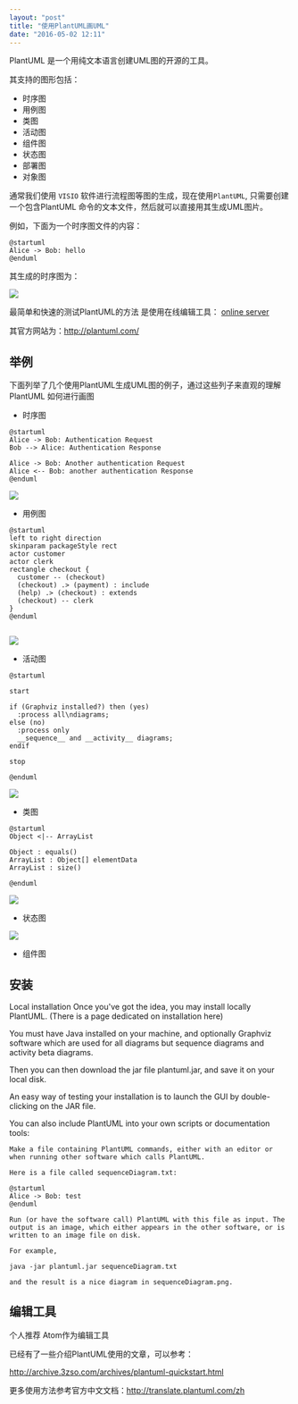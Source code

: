 ```yaml
---
layout: "post"
title: "使用PlantUML画UML"
date: "2016-05-02 12:11"
---
```


PlantUML 是一个用纯文本语言创建UML图的开源的工具。

其支持的图形包括：

* 时序图
* 用例图
* 类图
* 活动图
* 组件图
* 状态图
* 部署图
* 对象图

通常我们使用 ``VISIO`` 软件进行流程图等图的生成，现在使用``PlantUML``, 只需要创建一个包含PlantUML 命令的文本文件，然后就可以直接用其生成UML图片。

例如，下面为一个时序图文件的内容：
```
@startuml
Alice -> Bob: hello
@enduml
```

其生成的时序图为：

![](http://plantuml.com/plantuml/png/SyfFKj2rKt3CoKnELR1Io4ZDoSa70000)

最简单和快速的测试PlantUML的方法 是使用在线编辑工具：
[online server](http://plantuml.com/plantuml/uml/SyfFKj2rKt3CoKnELR1Io4ZDoSa70000)

其官方网站为：http://plantuml.com/

## 举例
下面列举了几个使用PlantUML生成UML图的例子，通过这些列子来直观的理解PlantUML 如何进行画图

* 时序图

```
@startuml
Alice -> Bob: Authentication Request
Bob --> Alice: Authentication Response

Alice -> Bob: Another authentication Request
Alice <-- Bob: another authentication Response
@enduml
```
![](http://plantuml.com/imgp/sequence.png)

* 用例图

```
@startuml
left to right direction
skinparam packageStyle rect
actor customer
actor clerk
rectangle checkout {
  customer -- (checkout)
  (checkout) .> (payment) : include
  (help) .> (checkout) : extends
  (checkout) -- clerk
}
@enduml


```
![](http://plantuml.com/imgp/usecase_015.png)

* 活动图

```
@startuml

start

if (Graphviz installed?) then (yes)
  :process all\ndiagrams;
else (no)
  :process only
  __sequence__ and __activity__ diagrams;
endif

stop

@enduml

```

![](http://plantuml.com/imgp/activity2_003.png)
* 类图

```
@startuml
Object <|-- ArrayList

Object : equals()
ArrayList : Object[] elementData
ArrayList : size()

@enduml
```

![](http://plantuml.com/imgp/classes_004.png)

* 状态图

![](demo-Class-Diagram.png)
* 组件图


## 安装
Local installation
Once you've got the idea, you may install locally PlantUML. (There is a page dedicated on installation here)

You must have Java installed on your machine, and optionally Graphviz software which are used for all diagrams but sequence diagrams and activity beta diagrams.

Then you can then download the jar file plantuml.jar, and save it on your local disk.

An easy way of testing your installation is to launch the GUI by double-clicking on the JAR file.

You can also include PlantUML into your own scripts or documentation tools:

    Make a file containing PlantUML commands, either with an editor or when running other software which calls PlantUML.

    Here is a file called sequenceDiagram.txt:

    @startuml
    Alice -> Bob: test
    @enduml

    Run (or have the software call) PlantUML with this file as input. The output is an image, which either appears in the other software, or is written to an image file on disk.

    For example,

    java -jar plantuml.jar sequenceDiagram.txt

    and the result is a nice diagram in sequenceDiagram.png.

## 编辑工具

个人推荐 Atom作为编辑工具


已经有了一些介绍PlantUML使用的文章，可以参考：

http://archive.3zso.com/archives/plantuml-quickstart.html

更多使用方法参考官方中文文档：http://translate.plantuml.com/zh
